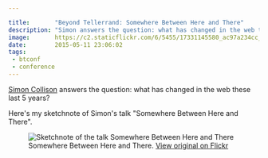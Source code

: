 ```yaml
---

title:       "Beyond Tellerrand: Somewhere Between Here and There"
description: "Simon answers the question: what has changed in the web these last 5 years?"
image:       https://c2.staticflickr.com/6/5455/17331145580_ac97a234cc_z.jpg
date:        2015-05-11 23:06:02
tags:
 - btconf
 - conference
---
```


[Simon Collison](https://web.archive.org/web/20150601021938/https://twitter.com/colly) answers the question: what has changed in the web these last 5 years?

Here's my sketchnote of Simon's talk "Somewhere Between Here and There".

<figure>
<img src="https://farm8.staticflickr.com/7755/16906854004_9547a4793c_z_d.jpg" alt="Sketchnote of the talk Somewhere Between Here and There">
<figcaption>Somewhere Between Here and There. <a href="https://www.flickr.com/photos/alienlebarge/16906854004/">View original on Flickr</a></figcaption>
</figure>
